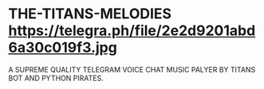 # THE-TITANS-MELODIES https://telegra.ph/file/2e2d9201abd6a30c019f3.jpg 
A SUPREME QUALITY TELEGRAM VOICE CHAT MUSIC PALYER BY TITANS BOT AND PYTHON PIRATES.
